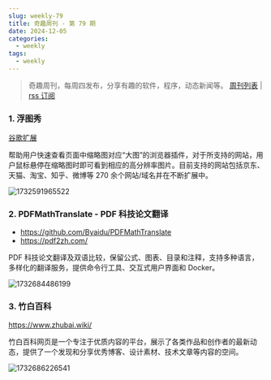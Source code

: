 ```yaml
---
slug: weekly-79
title: 奇趣周刊 - 第 79 期
date: 2024-12-05
categories:
  - weekly
tags:
  - weekly
---
```


> 奇趣周刊，每周四发布，分享有趣的软件，程序，动态新闻等。 [周刊列表](/categories/weekly/) | [rss 订阅](/categories/weekly/index.xml)

### 1. 浮图秀

[谷歌扩展](https://chromewebstore.google.com/detail/mgpdnhlllbpncjpgokgfogidhoegebod)

帮助用户快速查看页面中缩略图对应“大图”的浏览器插件，对于所支持的网站，用户鼠标悬停在缩略图时即可看到相应的高分辨率图片。目前支持的网站包括京东、天猫、淘宝、知乎、微博等 270 余个网站/域名并在不断扩展中。

![1732591965522](https://imgurl.zishu.me/2024/11/1732591965522.webp)

### 2. PDFMathTranslate - PDF 科技论文翻译

- https://github.com/Byaidu/PDFMathTranslate
- https://pdf2zh.com/

PDF 科技论文翻译及双语比较，保留公式、图表、目录和注释，支持多种语言，多样化的翻译服务，提供命令行工具、交互式用户界面和 Docker。

![1732684486199](https://imgurl.zishu.me/2024/11/1732684486199.webp)

### 3. 竹白百科

https://www.zhubai.wiki/

竹白百科网页是一个专注于优质内容的平台，展示了各类作品和创作者的最新动态，提供了一个发现和分享优秀博客、设计素材、技术文章等内容的空间。

![1732686226541](https://imgurl.zishu.me/2024/11/1732686226541.webp)
